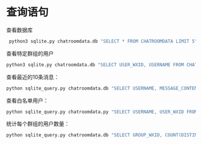 # 查询语句

查看数据库
```bash
 python3 sqlite.py chatroomdata.db "SELECT * FROM CHATROOMDATA LIMIT 5"
```

查看特定群组的用户
```bash
python3 sqlite.py chatroomdata.db "SELECT USER_WXID, USERNAME FROM CHATROOMDATA WHERE GROUP_WXID='58164277337@chatroom'"
```

查看最近的10条消息：
```bash
python sqlite_query.py chatroomdata.db "SELECT USERNAME, MESSAGE_CONTENT, MESSAGE_TIMESTAMP FROM CHATROOMDATA ORDER BY MESSAGE_TIMESTAMP DESC LIMIT 10"
```

查看白名单用户：

```bash
python sqlite_query.py chatroomdata.py "SELECT USERNAME, USER_WXID FROM CHATROOMDATA WHERE IS_WHITELIST=1"
```

统计每个群组的用户数量：

```bash
python sqlite_query.py chatroomdata.db "SELECT GROUP_WXID, COUNT(DISTINCT USER_WXID) as USER_COUNT FROM CHATROOMDATA GROUP BY GROUP_WXID"
```